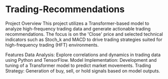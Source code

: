 # Trading-Recommendations

Project Overview
This project utilizes a Transformer-based model to analyze high-frequency trading data and generate actionable trading recommendations. The focus is on the 'Close' price and selected technical indicators such as Stoch_k and MACD to drive trading strategies suited for high-frequency trading (HFT) environments.

Features
Data Analysis: Explore correlations and dynamics in trading data using Python and TensorFlow.
Model Implementation: Development and tuning of a Transformer model to predict market movements.
Trading Strategy: Generation of buy, sell, or hold signals based on model outputs.
